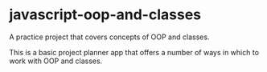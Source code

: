 # javascript-oop-and-classes
 A practice project that covers concepts of OOP and classes.
 
This is a basic project planner app that offers a number of ways in which to work with OOP and classes. 
